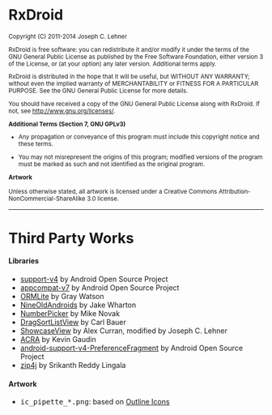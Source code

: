 RxDroid
=======

<small>
Copyright (C) 2011-2014 Joseph C. Lehner

RxDroid is free software: you can redistribute it and/or modify
it under the terms of the GNU General Public License as published by
the Free Software Foundation, either version 3 of the License, or
(at your option) any later version. Additional terms apply.

RxDroid is distributed in the hope that it will be useful,
but WITHOUT ANY WARRANTY; without even the implied warranty of
MERCHANTABILITY or FITNESS FOR A PARTICULAR PURPOSE.  See the
GNU General Public License for more details.

You should have received a copy of the GNU General Public License
along with RxDroid.  If not, see <http://www.gnu.org/licenses/>.

**Additional Terms (Section 7, GNU GPLv3)**

* Any propagation or conveyance of this program must include this
  copyright notice and these terms.

* You may not misrepresent the origins of this program; modified
  versions of the program must be marked as such and not identified
  as the original program.

**Artwork**

Unless otherwise stated, all artwork is licensed under a Creative
Commons Attribution-NonCommercial-ShareAlike 3.0 license.
</small>

---------------------------------------

Third Party Works
=================

#### Libraries

* [support-v4](http://developer.android.com/tools/support-library) by
  Android Open Source Project
* [appcompat-v7](http://developer.android.com/tools/support-library) by
  Android Open Source Project
* [ORMLite](http://ormlite.com) by Gray Watson
* [NineOldAndroids](https://github.com/JakeWharton/NineOldAndroids) by
  Jake Wharton
* [NumberPicker](https://github.com/jclehner/numberpicker) by Mike Novak
* [DragSortListView](https://github.com/jclehner/drag-sort-listview)
  by Carl Bauer
* [ShowcaseView](https://github.com/jclehner/ShowcaseView) by Alex Curran,
  modified by Joseph C. Lehner
* [ACRA](https://github.com/jclehner/acra) by Kevin Gaudin
* [android-support-v4-PreferenceFragment](https://github.com/kolavar/android-support-v4-preferencefragment)
  by Android Open Source Project
* [zip4j](http://www.lingala.net/zip4j) by Srikanth Reddy Lingala

#### Artwork

* <tt>ic_pipette_*.png</tt>: based on [Outline Icons](http://www.iconarchive.com/show/outline-icons-by-designcontest.html)
